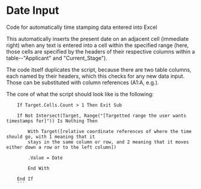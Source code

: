 # Date Input
Code for automatically time stamping data entered into Excel

This automatically inserts the present date on an adjacent cell (immediate right) when any text is entered into a cell within the specified range (here, those cells are specified by the headers of their respective columns within a table--"Applicant" and "Current_Stage").

The code itself duplicates the script, because there are two table columns, each named by their headers, which this checks for any new data input. Those can be substituted with column references (A1:A, e.g.).

The core of what the script should look like is the following:
```
    If Target.Cells.Count > 1 Then Exit Sub

    If Not Intersect(Target, Range("[Targetted range the user wants timestamps for]")) Is Nothing Then

        With Target([relative coordinate references of where the time should go, with 1 meaning that it 
        stays in the same column or row, and 2 meaning that it moves either down a row or to the left column])

        .Value = Date

        End With
        
    End If
    ```
